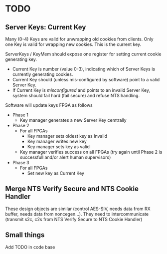 # TODO

## Server Keys: Current Key

Many (0-4) Keys are valid for unwrapping old cookies from clients.
Only one Key is valid for wrapping new cookies. This is the current key.

ServerKeys / KeyMem should expose one register for setting current cookie generating key.
* Current Key is number (value 0-3), indicating which of Server Keys is currently generating cookies.
* Current Key should (unless mis-configured by software) point to a valid Server Key.
* If Current Key is *misconfigured* and points to an invalid Server Key, system should fail hard (fail secure) and refuse NTS handling.

Software will update keys FPGA as follows
* Phase 1
  * Key manager generates a new Server Key cemtrally
* Phase 2
  * For all FPGAs
    * Key manager sets oldest key as Invalid
    * Key manager writes new key
    * Key manager sets key as valid
  * Key manager verifies success on all FPGAs (try again until Phase 2 is successfull and/or alert human supervisors)
* Phase 3
  * For all FPGAs
    * Set new key as Current Key

## Merge NTS Verify Secure and NTS Cookie Handler

These design objects are similar (control AES-SIV, needs data from RX buffer, needs data from noncegen...).
They need to intercommunicate (transmit s2c, c2s from NTS Verify Secure to NTS Cookie Handler)

## Small things

Add TODO in code base
